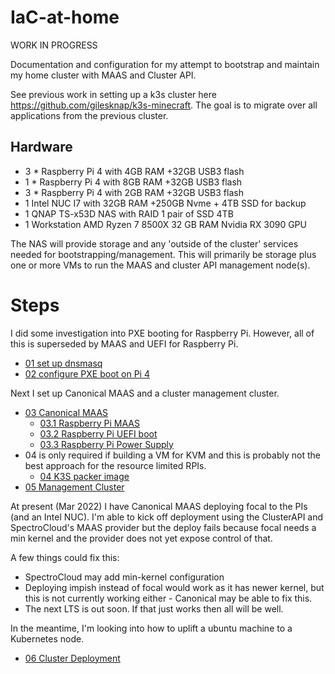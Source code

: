 # IaC-at-home

WORK IN PROGRESS

Documentation and configuration for my attempt to bootstrap and maintain my 
home cluster with MAAS and Cluster API.

See previous work in setting up a k3s cluster here
https://github.com/gilesknap/k3s-minecraft. The goal is to migrate over
all applications from the previous cluster.

## Hardware
- 3 * Raspberry Pi 4 with 4GB RAM +32GB USB3 flash
- 1 * Raspberry Pi 4 with 8GB RAM +32GB USB3 flash
- 3 * Raspberry Pi 4 with 2GB RAM +32GB USB3 flash
- 1 Intel NUC I7 with 32GB RAM +250GB Nvme + 4TB SSD for backup
- 1 QNAP TS-x53D NAS with RAID 1 pair of SSD 4TB
- 1 Workstation AMD Ryzen 7 8500X 32 GB RAM Nvidia RX 3090 GPU

The NAS will provide storage and any 'outside of the cluster' services needed for 
bootstrapping/management. This will primarily be storage plus one or more VMs to
run the MAAS and cluster API management node(s).

# Steps 

I did some investigation into PXE booting for Raspberry Pi. However, all of 
this is superseded by MAAS and UEFI for Raspberry Pi.

- [01 set up dnsmasq](nas/01-dnsmasq/README.md)
- [02 configure PXE boot on Pi 4](nas/02-pxe/README.md)

Next I set up Canonical MAAS and a cluster management cluster.

- [03 Canonical MAAS](nas/03-maas/README.md)
  - [03.1 Raspberry Pi MAAS](nas/03-maas/RaspiMASS.md)
  - [03.2 Raspberry Pi UEFI boot](nas/03-maas/MakeUefiSd.md)
  - [03.3 Raspberry Pi Power Supply](nas/03-maas/PowerSupply.md)
- 04 is only required if building a VM for KVM and this is probably not the
  best approach for the resource limited RPIs.
  - [04 K3S packer image](nas/04-deployk3sPacker/README.md)
- [05 Management Cluster](nas/05-k3sManagement/README.md)

At present (Mar 2022) I have Canonical MAAS deploying focal to the PIs 
(and an Intel NUC).
I'm able to kick off deployment using the ClusterAPI and SpectroCloud's 
MAAS provider but the deploy fails because focal needs a min
kernel and the provider does not yet expose control of that.

A few things could fix this:
- SpectroCloud may add min-kernel configuration
- Deploying impish instead of focal would work as it has newer kernel, but 
  this is not currently working either - Canonical may be able to fix this.
- The next LTS is out soon. If that just works then all will be well.

In the meantime, I'm looking into how to uplift a ubuntu machine to a
Kubernetes node.
- [06 Cluster Deployment](cluster/README.md)



